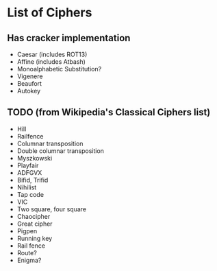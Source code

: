 # List of Ciphers

## Has cracker implementation
* Caesar (includes ROT13)
* Affine (includes Atbash)
* Monoalphabetic Substitution?
* Vigenere
* Beaufort
* Autokey

## TODO (from Wikipedia's Classical Ciphers list)
* Hill
* Railfence
* Columnar transposition
* Double columnar transposition
* Myszkowski
* Playfair
* ADFGVX
* Bifid, Trifid
* Nihilist
* Tap code
* VIC
* Two square, four square
* Chaocipher
* Great cipher
* Pigpen
* Running key
* Rail fence
* Route?
* Enigma?